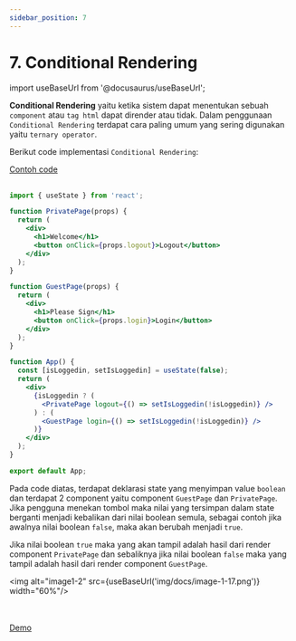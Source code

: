 ```yaml
---
sidebar_position: 7
---
```


# 7. Conditional Rendering

import useBaseUrl from '@docusaurus/useBaseUrl';

**Conditional Rendering** yaitu ketika sistem dapat menentukan sebuah `component` atau `tag html` dapat dirender atau tidak. Dalam penggunaan `Conditional Rendering` terdapat cara paling umum yang sering digunakan yaitu `ternary operator`.

Berikut code implementasi `Conditional Rendering`:

<a class="btn-example-code" href="https://github.com/demo-dumbways/ebook-code-results-stage-2/blob/9-frontend-react-js-fundamental/src/App.js">
Contoh code
</a>

<br />
<br />

```jsx {1,7,16,22,25-29} title=App.js
import { useState } from 'react';

function PrivatePage(props) {
  return (
    <div>
      <h1>Welcome</h1>
      <button onClick={props.logout}>Logout</button>
    </div>
  );
}

function GuestPage(props) {
  return (
    <div>
      <h1>Please Sign</h1>
      <button onClick={props.login}>Login</button>
    </div>
  );
}

function App() {
  const [isLoggedin, setIsLoggedin] = useState(false);
  return (
    <div>
      {isLoggedin ? (
        <PrivatePage logout={() => setIsLoggedin(!isLoggedin)} />
      ) : (
        <GuestPage login={() => setIsLoggedin(!isLoggedin)} />
      )}
    </div>
  );
}

export default App;
```

Pada code diatas, terdapat deklarasi state yang menyimpan value `boolean` dan terdapat 2 component yaitu component `GuestPage` dan `PrivatePage`. Jika pengguna menekan tombol maka nilai yang tersimpan dalam state berganti menjadi kebalikan dari nilai boolean semula, sebagai contoh jika awalnya nilai boolean `false`, maka akan berubah menjadi `true`.

Jika nilai boolean `true` maka yang akan tampil adalah hasil dari render component `PrivatePage` dan sebaliknya jika nilai boolean `false` maka yang tampil adalah hasil dari render component `GuestPage`.

<img alt="image1-2" src={useBaseUrl('img/docs/image-1-17.png')} width="60%"/>

<br />
<br />

<div>
<a class="btn-demo" href="https://ebook-code-results-stage-2-git-9-frontend-4dc40d-demo-dumbways.vercel.app/">
Demo
</a>
</div>

